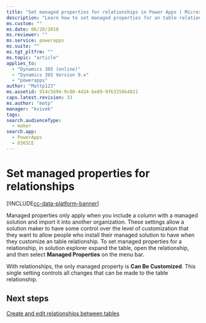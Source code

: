 ```yaml
---
title: "Set managed properties for relationships in Power Apps | MicrosoftDocs"
description: "Learn how to set managed properties for an table relationship"
ms.custom: ""
ms.date: 06/20/2018
ms.reviewer: ""
ms.service: powerapps
ms.suite: ""
ms.tgt_pltfrm: ""
ms.topic: "article"
applies_to: 
  - "Dynamics 365 (online)"
  - "Dynamics 365 Version 9.x"
  - "powerapps"
author: "Mattp123"
ms.assetid: 914c5694-9c80-4424-be89-9f63256b4811
caps.latest.revision: 33
ms.author: "matp"
manager: "kvivek"
tags: 
search.audienceType: 
  - maker
search.app: 
  - PowerApps
  - D365CE
---
```

# Set managed properties for relationships

[!INCLUDE[cc-data-platform-banner](../../includes/cc-data-platform-banner.md)]

<a name="BKMK_ManagedProperties"></a>   

 Managed properties only apply when you include a column with a managed solution and import it into another organization. These settings allow a solution maker to have some control over the level of customization that they want to allow people who install their managed solution to have when they customize an table relationship. To set managed properties for a relationship, in solution explorer expand the table, open the relationship, and then select  **Managed Properties** on the menu bar.  
  
 With relationships, the only managed property is **Can Be Customized**. This single setting controls all changes that can be made to the table relationship.  
  
## Next steps

[Create and edit relationships between tables](create-edit-table-relationships.md)
